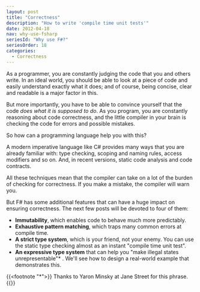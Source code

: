 ```yaml
---
layout: post
title: "Correctness"
description: "How to write 'compile time unit tests'"
date: 2012-04-18
nav: why-use-fsharp
seriesId: "Why use F#?"
seriesOrder: 18
categories:
  - Correctness
---
```


As a programmer, you are constantly judging the code that you and others write. In an ideal world, you should be able to look at a piece of code and easily understand exactly what it does; and of course, being concise, clear and readable is a major factor in this.

But more importantly, you have to be able to convince yourself that the code *does what it is supposed to do*. As you program, you are constantly reasoning about code correctness, and the little compiler in your brain is checking the code for errors and possible mistakes.

So how can a programming language help you with this?

A modern imperative language like C# provides many ways that you are already familiar with: type checking, scoping and naming rules, access modifiers and so on. And, in recent versions, static code analysis and code contracts.

All these techniques mean that the compiler can take on a lot of the burden of checking for correctness. If you make a mistake, the compiler will warn you.

But F# has some additional features that can have a huge impact on ensuring correctness. The next few posts will be devoted to four of them:

* **Immutability**, which enables code to behave much more predictably.
* **Exhaustive pattern matching**, which traps many common errors at compile time.
* **A strict type system**, which is your friend, not your enemy. You can use the static type checking almost as an instant "compile time unit test".
* **An expressive type system** that can help you "make illegal states unrepresentable"* . We'll see how to design a real-world example that demonstrates this.

{{<footnote "*">}} Thanks to Yaron Minsky at Jane Street for this phrase.
{{</footnote>}}
